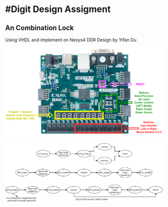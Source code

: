 
# #Digit Design Assigment

## An Combination Lock
Using VHDL and implement on Nexys4 DDR
Design by Yifan Du

![avatar](/Figures/board.png)



![avatar](/Figures/Button_Specification.png)
